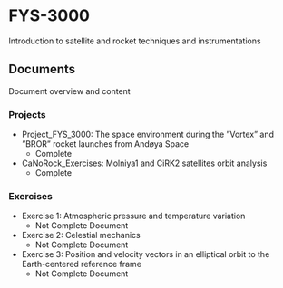 # FYS-3000
Introduction to satellite and rocket techniques and instrumentations

## Documents
Document overview and content
### Projects 
- Project_FYS_3000: The space environment during the ”Vortex” and ”BROR” rocket launches from Andøya Space
    - Complete
- CaNoRock_Exercises: Molniya1 and CiRK2 satellites orbit analysis
    - Complete
### Exercises
- Exercise 1: Atmospheric pressure and temperature variation
    - Not Complete Document
- Exercise 2: Celestial mechanics
    - Not Complete Document
- Exercise 3: Position and velocity vectors in an elliptical orbit to the Earth-centered reference frame
    - Not Complete Document
